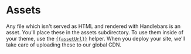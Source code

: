 # Assets

Any file which isn't served as HTML and rendered with Handlebars is an asset. You'll place these in the assets subdirectory. To use them inside of your theme, use the [`{{assetUrl}}`](../helpers/assets/staticfilepath.md) helper. When you deploy your site, we'll take care of uploading these to our global CDN.

